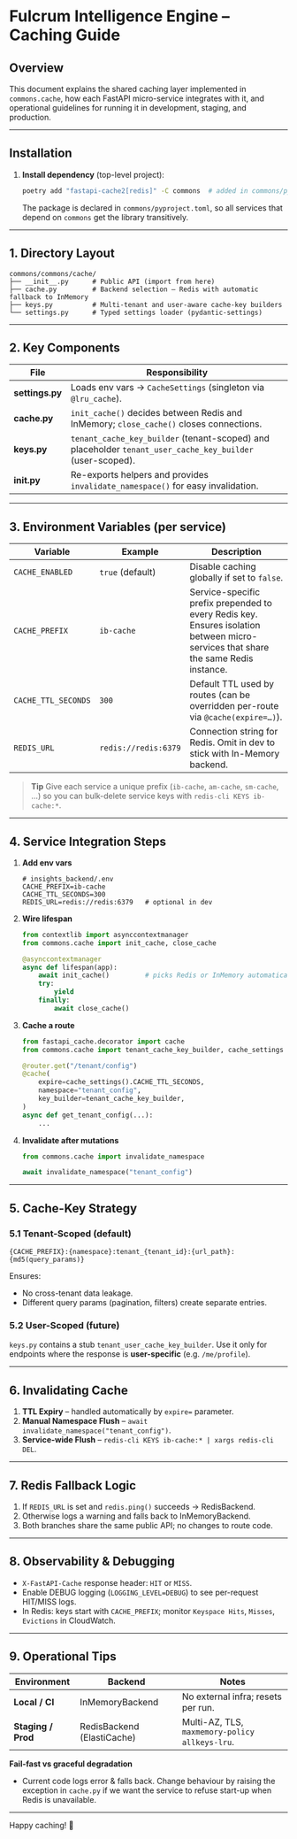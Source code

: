 # Fulcrum Intelligence Engine – Caching Guide

## Overview
This document explains the shared caching layer implemented in `commons.cache`, how each FastAPI micro-service integrates with it, and operational guidelines for running it in development, staging, and production.

---

## Installation

1. **Install dependency** (top-level project):
   ```bash
   poetry add "fastapi-cache2[redis]" -C commons  # added in commons/pyproject.toml
   ```
   The package is declared in `commons/pyproject.toml`, so all services that depend on `commons` get the library transitively.

---

## 1. Directory Layout
```
commons/commons/cache/
├── __init__.py      # Public API (import from here)
├── cache.py         # Backend selection – Redis with automatic fallback to InMemory
├── keys.py          # Multi-tenant and user-aware cache-key builders
└── settings.py      # Typed settings loader (pydantic-settings)
```

---

## 2. Key Components

| File | Responsibility |
|------|----------------|
| **settings.py** | Loads env vars → `CacheSettings` (singleton via `@lru_cache`). |
| **cache.py**    | `init_cache()` decides between Redis and InMemory; `close_cache()` closes connections. |
| **keys.py**     | `tenant_cache_key_builder` (tenant-scoped) and placeholder `tenant_user_cache_key_builder` (user-scoped). |
| **__init__.py** | Re-exports helpers and provides `invalidate_namespace()` for easy invalidation. |

---

## 3. Environment Variables (per service)

| Variable | Example | Description |
|----------|---------|-------------|
| `CACHE_ENABLED` | `true` (default) | Disable caching globally if set to `false`. |
| `CACHE_PREFIX`  | `ib-cache`      | Service-specific prefix prepended to every Redis key. Ensures isolation between micro-services that share the same Redis instance. |
| `CACHE_TTL_SECONDS` | `300` | Default TTL used by routes (can be overridden per-route via `@cache(expire=…)`). |
| `REDIS_URL`     | `redis://redis:6379` | Connection string for Redis. Omit in dev to stick with In-Memory backend. |

> **Tip**  Give each service a unique prefix (`ib-cache`, `am-cache`, `sm-cache`, …) so you can bulk-delete service keys with `redis-cli KEYS ib-cache:*`.

---

## 4. Service Integration Steps

1. **Add env vars**
   ```dotenv
   # insights_backend/.env
   CACHE_PREFIX=ib-cache
   CACHE_TTL_SECONDS=300
   REDIS_URL=redis://redis:6379   # optional in dev
   ```

2. **Wire lifespan**
   ```python
   from contextlib import asynccontextmanager
   from commons.cache import init_cache, close_cache

   @asynccontextmanager
   async def lifespan(app):
       await init_cache()         # picks Redis or InMemory automatically
       try:
           yield
       finally:
           await close_cache()
   ```

3. **Cache a route**
   ```python
   from fastapi_cache.decorator import cache
   from commons.cache import tenant_cache_key_builder, cache_settings

   @router.get("/tenant/config")
   @cache(
       expire=cache_settings().CACHE_TTL_SECONDS,
       namespace="tenant_config",
       key_builder=tenant_cache_key_builder,
   )
   async def get_tenant_config(...):
       ...
   ```

4. **Invalidate after mutations**
   ```python
   from commons.cache import invalidate_namespace

   await invalidate_namespace("tenant_config")
   ```

---

## 5. Cache-Key Strategy

### 5.1 Tenant-Scoped (default)
```
{CACHE_PREFIX}:{namespace}:tenant_{tenant_id}:{url_path}:{md5(query_params)}
```
Ensures:
* No cross-tenant data leakage.
* Different query params (pagination, filters) create separate entries.

### 5.2 User-Scoped (future)

`keys.py` contains a stub `tenant_user_cache_key_builder`.
Use it only for endpoints where the response is **user-specific** (e.g. `/me/profile`).

---

## 6. Invalidating Cache

1. **TTL Expiry** – handled automatically by `expire=` parameter.
2. **Manual Namespace Flush** – `await invalidate_namespace("tenant_config")`.
3. **Service-wide Flush** – `redis-cli KEYS ib-cache:* | xargs redis-cli DEL`.

---

## 7. Redis Fallback Logic

1. If `REDIS_URL` is set and `redis.ping()` succeeds → RedisBackend.
2. Otherwise logs a warning and falls back to InMemoryBackend.
3. Both branches share the same public API; no changes to route code.

---

## 8. Observability & Debugging

* `X-FastAPI-Cache` response header: `HIT` or `MISS`.
* Enable DEBUG logging (`LOGGING_LEVEL=DEBUG`) to see per-request HIT/MISS logs.
* In Redis: keys start with `CACHE_PREFIX`; monitor `Keyspace Hits`, `Misses`, `Evictions` in CloudWatch.

---

## 9. Operational Tips

| Environment | Backend | Notes |
|-------------|---------|-------|
| **Local / CI** | InMemoryBackend | No external infra; resets per run. |
| **Staging / Prod** | RedisBackend (ElastiCache) | Multi-AZ, TLS, `maxmemory-policy allkeys-lru`. |

**Fail-fast vs graceful degradation**
* Current code logs error & falls back. Change behaviour by raising the exception in `cache.py` if we want the service to refuse start-up when Redis is unavailable.

---

Happy caching! 🚀
